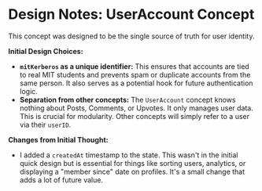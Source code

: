 # Design Notes: UserAccount Concept

This concept was designed to be the single source of truth for user identity.

**Initial Design Choices:**
* **`mitKerberos` as a unique identifier:** This ensures that accounts are tied to real MIT students and prevents spam or duplicate accounts from the same person. It also serves as a potential hook for future authentication logic.
* **Separation from other concepts:** The `UserAccount` concept knows nothing about Posts, Comments, or Upvotes. It only manages user data. This is crucial for modularity. Other concepts will simply refer to a user via their `userID`.

**Changes from Initial Thought:**
* I added a `createdAt` timestamp to the state. This wasn't in the initial quick design but is essential for things like sorting users, analytics, or displaying a "member since" date on profiles. It's a small change that adds a lot of future value.